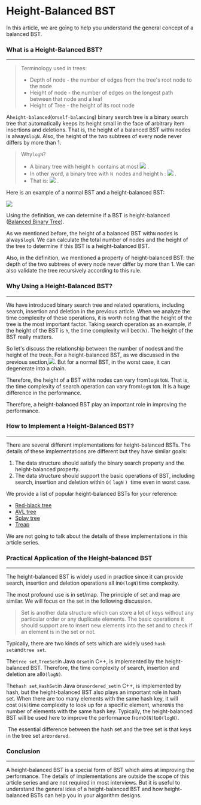 # Height-Balanced BST

In this article, we are going to help you understand the general concept of a balanced BST.



### What is a Height-Balanced BST?

---

> Terminology used in trees:
>
> * Depth of node - the number of edges from the tree's root node to the node
> * Height of node - the number of edges on the longest path between that node and a leaf
> * Height of Tree - the height of its root node

A`height-balanced`\(or`self-balancing`\) binary search tree is a binary search tree that automatically keeps its height small in the face of arbitrary item insertions and deletions. That is, the height of a balanced BST with`N` nodes is always`logN`. Also, the height of the two subtrees of every node never differs by more than 1.

> Why`logN`?
>
> * A binary tree with height
>   `h`
>    contains at most
>   ![](https://s3-lc-upload.s3.amazonaws.com/uploads/2018/01/25/height_balanced_bst_equation_1.png)
>   .
> * In other word, a binary tree with
>   `N`
>    nodes and height
>   `h`
>   :
>   ![](https://s3-lc-upload.s3.amazonaws.com/uploads/2018/01/26/height_balanced_bst_equation_2.png)
>   .
> * That is:
>   ![](https://s3-lc-upload.s3.amazonaws.com/uploads/2018/01/26/height_balanced_bst_equation_3.png)
>   .

Here is an example of a normal BST and a height-balanced BST:

![](https://s3-lc-upload.s3.amazonaws.com/uploads/2018/01/25/balanced_bst.png)

Using the definition, we can determine if a BST is height-balanced \([Balanced Binary Tree](https://leetcode.com/problems/balanced-binary-tree/description/)\).

As we mentioned before, the height of a balanced BST with`N` nodes is always`logN`. We can calculate the total number of nodes and the height of the tree to determine if this BST is a height-balanced BST.

Also, in the definition, we mentioned a property of height-balanced BST: the depth of the two subtrees of every node never differ by more than 1. We can also validate the tree recursively according to this rule.



### Why Using a Height-Balanced BST?

---

We have introduced binary search tree and related operations, including search, insertion and deletion in the previous article. When we analyze the time complexity of these operations, it is worth noting that the height of the tree is the most important factor. Taking search operation as an example, if the height of the BST is `h`, the time complexity will be`O(h)`. The height of the BST really matters.

So let's discuss the relationship between the number of nodes`N` and the height of the tree`h`. For a height-balanced BST, as we discussed in the previous section,![](https://s3-lc-upload.s3.amazonaws.com/uploads/2018/01/26/height_balanced_bst_equation_3.png). But for a normal BST, in the worst case, it can degenerate into a chain. 

Therefore, the height of a BST with`N` nodes can vary from`logN` to`N`. That is, the time complexity of search operation can vary from`logN` to`N`. It is a huge difference in the performance.

Therefore, a height-balanced BST play an important role in improving the performance.



### How to Implement a Height-Balanced BST?

---

There are several different implementations for height-balanced BSTs. The details of these implementations are different but they have similar goals:

1. The data structure should satisfy the binary search property and the height-balanced property.
2. The data structure should support the basic operations of BST, including search, insertion and deletion within
   `O(`
   `logN`
   `)`
    time even in worst case.

We provide a list of popular height-balanced BSTs for your reference:

* [Red-black tree](https://en.wikipedia.org/wiki/Red%E2%80%93black_tree)
* [AVL tree](https://en.wikipedia.org/wiki/AVL_tre)
* [Splay tree](https://en.wikipedia.org/wiki/Splay_tree)
* [Treap](https://en.wikipedia.org/wiki/Treap)

We are not going to talk about the details of these implementations in this article series.



### Practical Application of the Height-balanced BST

---

The height-balanced BST is widely used in practice since it can provide search, insertion and deletion operations all in`O(logN)`time complexity.

The most profound use is in set/map. The principle of set and map are similar. We will focus on the set in the following discussion.

> Set is another data structure which can store a lot of keys without any particular order or any duplicate elements. The basic operations it should support are to insert new elements into the set and to check if an element is in the set or not.

Typically, there are two kinds of sets which are widely used:`hash set`and`tree set`.

The`tree set`,`TreeSet`in Java or`set`in C++, is implemented by the height-balanced BST. Therefore, the time complexity of search, insertion and deletion are all`O(logN)`.

The`hash set`,`HashSet`in Java or`unordered_set`in C++, is implemented by hash, but the height-balanced BST also plays an important role in hash set. When there are too many elements with the same hash key, it will cost `O(N)`time complexity to look up for a specific element, where`N`is the number of elements with the same hash key. Typically, the height-balanced BST will be used here to improve the performance from`O(N)`to`O(logN)`.

 The essential difference between the hash set and the tree set is that keys in the tree set are`ordered`.



### Conclusion

---

A height-balanced BST is a special form of BST which aims at improving the performance. The details of implementations are outside the scope of this article series and are not required in most interviews. But it is useful to understand the general idea of a height-balanced BST and how height-balanced BSTs can help you in your algorithm designs.

